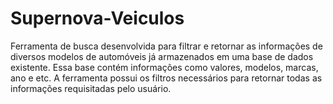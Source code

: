 # Supernova-Veiculos
Ferramenta de busca desenvolvida para filtrar e retornar as informações de diversos modelos de automóveis já armazenados em uma base de dados existente.  Essa base contém informações como valores, modelos, marcas, ano e etc. A ferramenta possui os filtros necessários para retornar todas as informações requisitadas pelo usuário.
